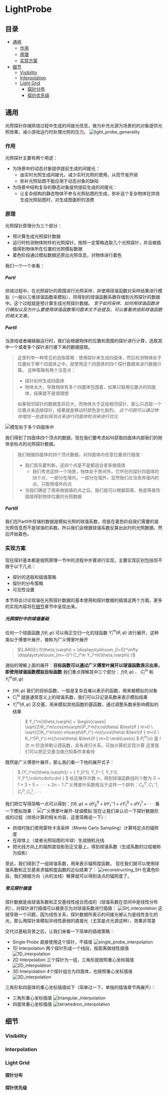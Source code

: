 # LightProbe

## 目录
+ [通用](#通用)
    + [作用](#作用)
    + [原理](#原理)
    + [实现方案](#实现方案)
+ [细节](#细节)
    + [Visibility](#visibility)
    + [Interpolation](#interpolation)
    + [Light Grid](#light-grid)
        + [探针分布](#探针分布)
        + [探针优先级](#探针优先级)

## 通用
光照探针存储烘焙过程中生成的间接光信息，做为补充光源为场景的的对象提供光照效果，减小游戏运行时处理光照的压力。
![light_probe_generality](./images/light_probe_generality.jpg)
### 作用
光照探针主要有两个用途：
+ 为场景中的动态对象提供提前生成的间接光：
    + 由实时光照生成间接光，减少实时光照的使用，从而节省开销
    + 弥补光照贴图不能应用于动态对象的缺陷
+ 为场景中结构复杂的静态对象提供提前生成的间接光：
    + 让复杂结构的静态物体不参与光照贴图的生成，弥补这个复杂物体在烘焙生成光照贴图时，对生成图面积的浪费

### 原理
光照探针原理分为三个部分：
+ 预计算生成光照探针数据
+ 运行时检测物体附件的光照探针，按照一定策略选取几个光照探针，并且做插值得到物体所在位置的光照模拟数据
+ 着色阶段通过模拟数据还原出光照信息，对物体进行着色

我们一个一个来看：
##### PartⅠ
烘焙过程中，在光照探针的周围进行光照采样，并使用球谐函数对采样结果进行模拟（一般以三维球谐函数来模拟），将得到的球谐函数系数存储到光照探针的数据中。这个过程就是预计算生成光照探针数据。
*至于如何采样、如何用球谐函数进行模拟以及为什么要使用球谐函数等问题本文不会提及，可以看看烘焙和球谐函数的相关文章。*

##### PartⅡ
当游戏或者编辑器运行时，我们会根据物体的位置和周围的探针进行计算，选取其中一个或者多个探针进行接下来的数据提取。
>这里列举一种常见的选取策略：使用探针来生成四面体，然后检测物体处于位置处于哪个四面体之中，就使用这个四面体的四个探针数据来进行数据计算。
>这种策略有两个注意点：
>+ 探针如何生成四面体
>+ 物体太大，导致物体有多个四面体包围着，如果只取用位置点的四面体，结果就不是很理想
>
>如果相邻探针的数据差异巨大，而物体大于这些相邻探针，那么只选取一个位置点来选择探针，结果就是移动时颜色变化剧烈。
>   *这个问题可以通过物体增加一些虚拟探测点来进行四面体检测来进行优化*

![模型处于多个四面体中](./images/模型处于多个四面体中.jpg)

我们得到了四面体四个顶点的数据，现在我们要考虑如何获取四面体内部我们的物体坐标点的光照探针数据。
>我们根据四面体的四个顶点数据，对四面体内任意位置进行插值：
>+ 我们首先要判断，这四个点是不是都适合拿来做插值
>   + 我们考虑这样一个场景，物体处于房间外，它所在的探针四面体的四个点，一部分在墙内，一部分在墙外，显然我们应当舍弃墙内的点，只取用墙外的点
>+ 当我们确定了用来做插值的点之后，我们就可以根据距离、角度等属性插值得到物体位置的光照数据

##### PartⅢ
我们在PartⅠ中存储的数据是模拟光照的球谐系数，但是在着色阶段我们需要的是光照信息而不是球谐的系数。所以我们会根据球谐系数反算出此时的光照数据，然后开始着色。

### 实现方案
现在探针基本都是按照原理一节中的流程中步骤进行实现，主要实现区别包括但不限于以下几点：
+ 探针的选取和插值策略
+ 探针的分布策略
+ 可见性设置

本节将会讨论球谐在光照探针数据的基本使用和探针数据的插值这两个方面，更多的实现内容将在[细节](#细节)章节中呈现出来。

##### 光照探针中的球谐基础
任何一个球面函数 $f(\theta,\varphi)$ 可以用正交归一化的球函数 $Y_l^m(\theta, \varphi)$ 进行展开，这种类似于傅里叶展开，被称为广义傅里叶展开
> $\LARGE{ f(\theta,\varphi) = \displaystyle\sum_{l=0}^\infty \displaystyle\sum_{m=-l}^l C_l^m Y_l^m(\theta,\varphi) }$

通俗的理解上面的展开：**目标函数可以通过广义傅里叶展开以球谐函数表示出来，即使用球谐函数模拟目标函数**
我们重点理解其中三个部分： $f(\theta,\varphi)$ 、 $C_l^m$ 和 $Y_l^m(\theta,\varphi)$
+ $f(\theta,\varphi)$
    我们的目标函数，一般是复杂且难以表示的函数，用来被模拟的对象
+ $C_l^m$
    就是通常意义上的球谐系数，我们可以只记录系数来表示模拟结果
+ $Y_l^m(\theta,\varphi)$
    正交基，用来模拟其他函数的基函数，通过调整系数来影响模拟的结果
    >$ Y_l^m(\theta,\varphi) = 
    >\begin{cases}
    >   \sqrt{2}K_l^m\cos(m\varphi)P_l^m(\cos\theta) &\text{if } m>0 \\
    >   \sqrt{2}K_l^m\sin(-m\varphi)P_l^{-m}(\cos\theta) &\text{if } m<0 \\
    >   K_l^0P_l^{-m}(\cos\theta) &\text{if } m=0
    >\end{cases} $
    >$P_l^m(x)$ 是 $l$ 次 $m$ 阶连带勒让德函数，具有递归关系，可由计算机实现计算
    >这里我们可以把正交基当做已知条件来看待

既然是广义傅里叶展开，那么我们看一下他的展开式子：
> $ \{Y_l^m(\theta,\varphi)\} = \{ Y_0^0, Y_1^-1, Y_1^0, Y_1^1,\cdot\cdot\cdot \} $
>给定展开次数 $n$，得到球谐函数组的个数为 $S = 1 + 3 + 5 + \cdot\cdot\cdot + 2n-1$
>广义傅里叶系数相当于这样一个排列：$C_0^0, C_1^-1, C_1^0, C_1^1,\cdot\cdot\cdot$

我们把它写得简略一点可以得到：$f(\theta,\varphi) \approx aY_0^0 + bY_1^-1 + cY_1^0 + dY_1^1 + \cdot\cdot\cdot$
看一下模拟效果：
![广义傅里叶展开-球谐模拟](./images/广义傅里叶展开-球谐模拟.jpg)
现在让我们来认识一下探针数据形成的过程（烘焙计算的相关内容，这里简略说一下）：
+ 烘焙时我们使用蒙特卡洛采样（Monte Carlo Sampling）计算特定点的辐照度
+ 在球体上（或者光照贴图的半球）生成随机光线
+ 把光线方向上的辐照度投影到正交基上，得到球谐系数（生成系数的过程被称为投影）

至此，我们得到了一组球谐系数，用来表示辐照度函数。
现在我们就可以使用球谐系数和正交基来求辐照度函数的近似结果了：
![reconstructing_SH](./images/reconstructing_SH.jpg)
在着色阶段，我们根据方向（点的法线）解算就可以得到该点的辐照度了。

##### 常见探针插值
探针数据是由球谐系数和正交基线性组合而成的（球谐系数在空间中是线性分布的），对探针进行插值可以被表示为对球谐系数进行插值：
![SH_interpolation](./images/SH_interpolation.jpg)
这就导致一个问题，因为线性关系，探针数据所表示的间接光被认为是线性变化的光，那么用探针来模拟非线性衰弱的直接光（尤其是点光源这种），效果非常差

交代过基础背景之后，让我们来看一下简单的插值策略：
+ Single Probe
    直接使用这个探针，不插值
    ![single_probe_interpolation](./images/single_probe_interpolation.jpg)
+ 1D Interpolation
    两个探针形成一个线段，按距离做线性插值
    ![1D_interpolation](./images/1D_interpolation.jpg)
+ 2D Interpolation
    三个探针为一组，三角形就按照重心坐标插值
    ![2D_interpolation](./images/2D_interpolation.jpg)
+ 3D Interpolation
    4个探针组合为四面体，也按照重心坐标插值
    ![3D_interpolation](./images/3D_interpolation.jpg)

三角形和四面体的重心坐标插值如下（简单过一下，单独的插值章节再展开）：
+ 三角形重心坐标插值
    ![triangular_interpolation](./images/triangular_interpolation.jpg)
+ 四面体重心坐标插值
    ![tetrahedron_interpolation](./images/tetrahedron_interpolation.jpg)

## 细节
### Visibility
### Interpolation
### Light Grid
#### 探针分布
#### 探针优先级